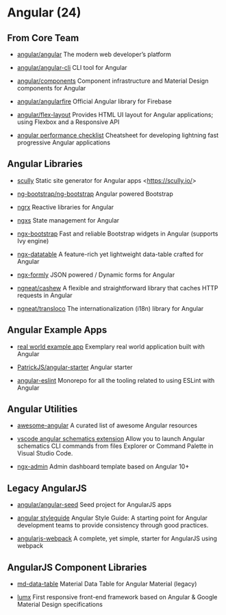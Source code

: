 # Angular (24)

## From Core Team

- [angular/angular](https://github.com/angular/angular)
  The modern web developer’s platform

- [angular/angular-cli](https://github.com/angular/angular-cli)
  CLI tool for Angular

- [angular/components](https://github.com/angular/components)
  Component infrastructure and Material Design components for Angular

- [angular/angularfire](https://github.com/angular/angularfire)
  Official Angular library for Firebase

- [angular/flex-layout](https://github.com/angular/flex-layout)
  Provides HTML UI layout for Angular applications; using Flexbox and a Responsive API

- [angular performance checklist](https://github.com/mgechev/angular-performance-checklist)
  Cheatsheet for developing lightning fast progressive Angular applications

## Angular Libraries

- [scully](https://github.com/scullyio/scully)
  Static site generator for Angular apps <<https://scully.io/>>

- [ng-bootstrap/ng-bootstrap](https://github.com/ng-bootstrap/ng-bootstrap)
  Angular powered Bootstrap

- [ngrx](https://github.com/ngrx/platform)
  Reactive libraries for Angular

- [ngxs](https://github.com/ngxs/store)
  State management for Angular

- [ngx-bootstrap](https://github.com/valor-software/ngx-bootstrap)
  Fast and reliable Bootstrap widgets in Angular (supports Ivy engine)

- [ngx-datatable](https://github.com/swimlane/ngx-datatable)
  A feature-rich yet lightweight data-table crafted for Angular

- [ngx-formly](https://github.com/ngx-formly/ngx-formly)
  JSON powered / Dynamic forms for Angular
  
- [ngneat/cashew](https://github.com/ngneat/cashew)
  A flexible and straightforward library that caches HTTP requests in Angular
  
- [ngneat/transloco](https://github.com/ngneat/transloco)
  The internationalization (i18n) library for Angular
  
## Angular Example Apps

- [real world example app](https://github.com/gothinkster/angular-realworld-example-app)
  Exemplary real world application built with Angular

- [PatrickJS/angular-starter](https://github.com/PatrickJS/angular-starter)
  Angular starter

- [angular-eslint](https://github.com/angular-eslint/angular-eslint)
  Monorepo for all the tooling related to using ESLint with Angular

## Angular Utilities

- [awesome-angular](https://github.com/PatrickJS/awesome-angular)
  A curated list of awesome Angular resources

- [vscode angular schematics extension](https://github.com/cyrilletuzi/vscode-angular-schematics)
  Allow you to launch Angular schematics CLI commands from files Explorer or Command Palette in Visual Studio Code.

- [ngx-admin](https://github.com/akveo/ngx-admin)
  Admin dashboard template based on Angular 10+

## Legacy AngularJS

- [angular/angular-seed](https://github.com/angular/angular-seed)
  Seed project for AngularJS apps

- [angular styleguide](https://github.com/johnpapa/angular-styleguide)
  Angular Style Guide: A starting point for Angular development teams to provide consistency through good practices.

- [angularjs-webpack](https://github.com/preboot/angularjs-webpack)
  A complete, yet simple, starter for AngularJS using webpack

## AngularJS Component Libraries

- [md-data-table](https://github.com/daniel-nagy/md-data-table)
  Material Data Table for Angular Material (legacy)

- [lumx](https://github.com/lumapps/lumX)
  First responsive front-end framework based on Angular & Google Material Design specifications
